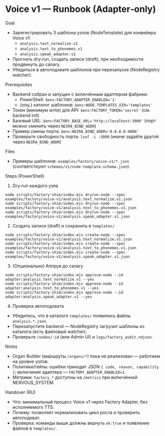 <!-- neira:meta
id: NEI-20250831-voice-v1-runbook
intent: docs
summary: Пошаговый запуск Voice v1 через Factory Adapter: dry-run → create → approve, автоподхват шаблонов, проверки.
-->

# Voice v1 — Runbook (Adapter‑only)

Goal

- Зарегистрировать 3 шаблона узлов (NodeTemplate) для конвейера Voice v1:
  - `analysis.text_normalize.v1`
  - `analysis.text_to_phonemes.v1`
  - `analysis.speak_adapter.v1`
- Прогнать dry‑run, создать записи (draft), при необходимости продвинуть до canary.
- Убедиться в автоподхвате шаблонов при перезапуске (NodeRegistry watcher).

Prerequisites

- Backend собран и запущен с включённым адаптером фабрики:
  - PowerShell: `$env:FACTORY_ADAPTER_ENABLED='1'`
  - (опц.) каталог шаблонов: `$env:NODE_TEMPLATES_DIR='templates'`
- Токен (минимум write) для API: `$env:FACTORY_TOKEN='secret'` (см. backend init)
- Базовый URL: `$env:FACTORY_BASE_URL='http://localhost:3000'` (порт можно сменить через `NEIRA_BIND_ADDR`)
- Пример смены порта: `$env:NEIRA_BIND_ADDR='0.0.0.0:4000'`
- Проверьте свободность порта: `lsof -i :3000` (иначе задайте другой через `NEIRA_BIND_ADDR`)

Files

- Примеры шаблонов: `examples/factory/voice-v1/*.json` (соответствуют `schemas/v1/node-template.schema.json`).

Steps (PowerShell)

1. Dry‑run каждого узла

```
node scripts/factory-shim/index.mjs dryrun-node --spec examples/factory/voice-v1/analysis.text_normalize.v1.json
node scripts/factory-shim/index.mjs dryrun-node --spec examples/factory/voice-v1/analysis.text_to_phonemes.v1.json
node scripts/factory-shim/index.mjs dryrun-node --spec examples/factory/voice-v1/analysis.speak_adapter.v1.json
```

2. Создать записи (draft) и сохранить в `templates/`

```
node scripts/factory-shim/index.mjs create-node --spec examples/factory/voice-v1/analysis.text_normalize.v1.json
node scripts/factory-shim/index.mjs create-node --spec examples/factory/voice-v1/analysis.text_to_phonemes.v1.json
node scripts/factory-shim/index.mjs create-node --spec examples/factory/voice-v1/analysis.speak_adapter.v1.json
```

3. (Опционально) Аппрув до canary

```
node scripts/factory-shim/index.mjs approve-node --id adapter:analysis.text_normalize.v1 --yes
node scripts/factory-shim/index.mjs approve-node --id adapter:analysis.text_to_phonemes.v1 --yes
node scripts/factory-shim/index.mjs approve-node --id adapter:analysis.speak_adapter.v1 --yes
```

4. Проверка автоподхвата

- Убедитесь, что в каталоге `templates/` появились файлы `analysis.*.json`.
- Перезапустите backend — NodeRegistry загрузит шаблоны из каталога (есть файловый watcher).
- Проверьте `/nodes/:id` (или Admin UI) и `logs/factory_audit.ndjson`.

Notes

- Organ Builder (маршруты `/organs/*`) пока не реализован — работаем на уровне узлов.
- Политики/гейты: ошибки приходят JSON `{ code, reason, capability }`; включение адаптера — `FACTORY_ADAPTER_ENABLED=1`.
- Метрики: `factory_*` доступны на `/metrics` при включённой NERVOUS_SYSTEM.

Handover (RU)

- Что: минимальный процесс Voice v1 через Factory Adapter, без исполняемого TTS.
- Почему: позволяет нормализовать цикл роста и проверить автоподхват.
- Проверка: команды выше должны вернуть `ok:true` и появление файлов в `templates/`.
